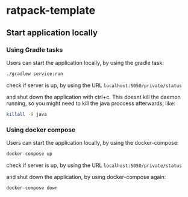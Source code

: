 # ratpack-template

## Start application locally

### Using Gradle tasks
Users can start the application locally, by using the gradle task:
```bash
./gradlew service:run
```
check if server is up, by using the URL `localhost:5050/private/status`

and shut down the application with ctrl+c. This doesnt kill the daemon running, so you might need to kill the java proccess afterwards, like:
```bash
killall -9 java
```

### Using docker compose
Users can start the application locally, by using the docker-compose:
```groovy
docker-compose up
```
check if server is up, by using the URL `localhost:5050/private/status`

and shut down the application, by using docker-compose again:
```groovy
docker-compose down
```